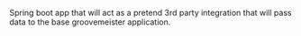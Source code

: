 Spring boot app that will act as a pretend 3rd party integration that will pass data to the base groovemeister application.
